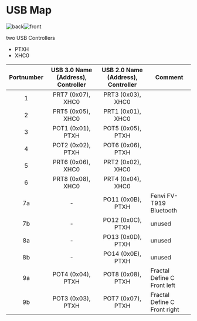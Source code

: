 USB Map
================

![back](https://github.com/mipxx/OpenCoreEFI/blob/master/Docs/USB-Map/IO_Shield.png)![front](https://github.com/mipxx/OpenCoreEFI/blob/master/Docs/USB-Map/Mainboard.png)


two USB Controllers
- PTXH
- XHC0

| Portnumber      | USB 3.0 Name (Address), Controller   | USB 2.0 Name (Address), Controller  | Comment |
| :-------------: | :---------------: | :---------------: | ------- |
| 1               | PRT7 (0x07), XHC0 | PRT3 (0x03), XHC0 |         |
| 2               | PRT5 (0x05), XHC0 | PRT1 (0x01), XHC0 |         |
| 3               | POT1 (0x01), PTXH | POT5 (0x05), PTXH |         |
| 4               | POT2 (0x02), PTXH | POT6 (0x06), PTXH |         |
| 5               | PRT6 (0x06), XHC0 | PRT2 (0x02), XHC0 |         |
| 6               | PRT8 (0x08), XHC0 | PRT4 (0x04), XHC0 |         |
| 7a              | - | PO11 (0x0B), PTXH | Fenvi FV-T919 Bluetooth |
| 7b              | - | PO12 (0x0C), PTXH | unused |
| 8a              | - | PO13 (0x0D), PTXH | unused |
| 8b              | - | PO14 (0x0E), PTXH | unused |
| 9a              | POT4 (0x04), PTXH | POT8 (0x08), PTXH | Fractal Define C Front left |
| 9b              | POT3 (0x03), PTXH | POT7 (0x07), PTXH | Fractal Define C Front right |
